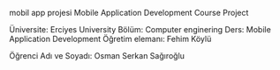 mobil app projesi Mobile Application Development Course Project

Üniversite: Erciyes University 
Bölüm: Computer enginering 
Ders: Mobile Application Development 
Öğretim elemanı: Fehim Köylü

Öğrenci Adı ve Soyadı: Osman Serkan Sağıroğlu
